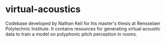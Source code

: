 # virtual-acoustics
Codebase developed by Nathan Keil for his master's thesis at Rensselaer Polytechnic Institute. It contains resources for generating virtual acoustic data to train a model on polyphonic pitch perception in rooms.
